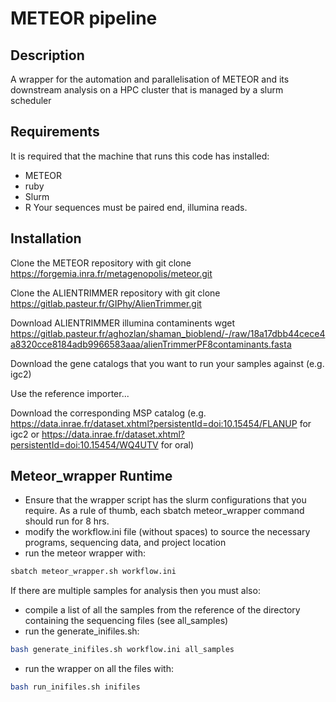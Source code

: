 # METEOR pipeline

## Description
A wrapper for the automation and parallelisation of METEOR and its downstream analysis on a HPC cluster that is managed by a slurm scheduler

## Requirements
It is required that the machine that runs this code has installed:
* METEOR
* ruby
* Slurm
* R
Your sequences must be paired end, illumina reads.

## Installation
Clone the METEOR repository with 
git clone https://forgemia.inra.fr/metagenopolis/meteor.git

Clone the ALIENTRIMMER repository with 
git clone https://gitlab.pasteur.fr/GIPhy/AlienTrimmer.git

Download ALIENTRIMMER illumina contaminents
wget https://gitlab.pasteur.fr/aghozlan/shaman_bioblend/-/raw/18a17dbb44cece4a8320cce8184adb9966583aaa/alienTrimmerPF8contaminants.fasta

Download the gene catalogs that you want to run your samples against (e.g. igc2)

Use the reference importer...

Download the corresponding MSP catalog (e.g. https://data.inrae.fr/dataset.xhtml?persistentId=doi:10.15454/FLANUP for igc2 or https://data.inrae.fr/dataset.xhtml?persistentId=doi:10.15454/WQ4UTV for oral)

## Meteor_wrapper Runtime
* Ensure that the wrapper script has the slurm configurations that you require. As a rule of thumb, each sbatch meteor_wrapper command should run for 8 hrs. 
* modify the workflow.ini file (without spaces) to source the necessary programs, sequencing data, and project location
* run the meteor wrapper with:
```bash
sbatch meteor_wrapper.sh workflow.ini
```

If there are multiple samples for analysis then you must also:
* compile a list of all the samples from the reference of the directory containing the sequencing files (see all_samples)
* run the generate_inifiles.sh:
```bash
bash generate_inifiles.sh workflow.ini all_samples
```
* run the wrapper on all the files with:
```bash
bash run_inifiles.sh inifiles
```
